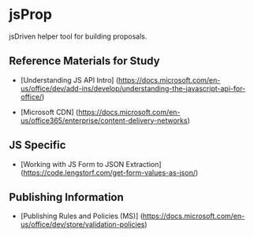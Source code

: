 # jsProp
jsDriven helper tool for building proposals.


## Reference Materials for Study


- [Understanding JS API Intro] (https://docs.microsoft.com/en-us/office/dev/add-ins/develop/understanding-the-javascript-api-for-office/)

- [Microsoft CDN] (https://docs.microsoft.com/en-us/office365/enterprise/content-delivery-networks)

## JS Specific

- [Working with JS Form to JSON Extraction] (https://code.lengstorf.com/get-form-values-as-json/)

## Publishing Information

- [Publishing Rules and Policies (MS)] (https://docs.microsoft.com/en-us/office/dev/store/validation-policies)
